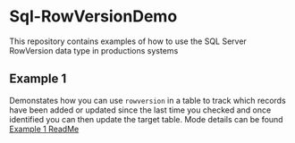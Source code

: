 # Sql-RowVersionDemo

This repository contains examples of how to use the SQL Server RowVersion data type in productions systems

## Example 1

Demonstates how you can use `rowversion` in a table to track which records have been added or updated since the last time you checked and once identified you can then update the target table. Mode details can be found [Example 1 ReadMe](https://github.com/Chris-Wolfgang/Sql-RowVersionDemo/blob/main/example/example-01-using-sql-scipts-to-update-table/ReadMe.md)


